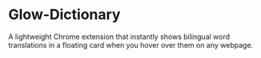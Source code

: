 # Glow-Dictionary
A lightweight Chrome extension that instantly shows bilingual word translations in a floating card when you hover over them on any webpage.
